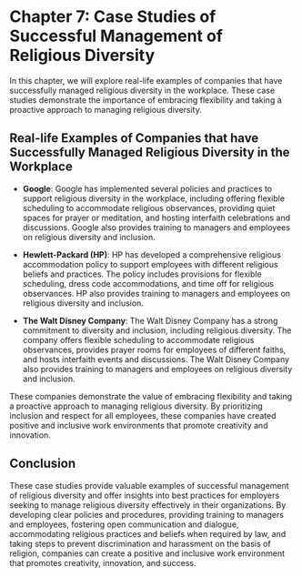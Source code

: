 Chapter 7: Case Studies of Successful Management of Religious Diversity
=======================================================================

In this chapter, we will explore real-life examples of companies that have successfully managed religious diversity in the workplace. These case studies demonstrate the importance of embracing flexibility and taking a proactive approach to managing religious diversity.

Real-life Examples of Companies that have Successfully Managed Religious Diversity in the Workplace
---------------------------------------------------------------------------------------------------

* **Google**: Google has implemented several policies and practices to support religious diversity in the workplace, including offering flexible scheduling to accommodate religious observances, providing quiet spaces for prayer or meditation, and hosting interfaith celebrations and discussions. Google also provides training to managers and employees on religious diversity and inclusion.

* **Hewlett-Packard (HP)**: HP has developed a comprehensive religious accommodation policy to support employees with different religious beliefs and practices. The policy includes provisions for flexible scheduling, dress code accommodations, and time off for religious observances. HP also provides training to managers and employees on religious diversity and inclusion.

* **The Walt Disney Company**: The Walt Disney Company has a strong commitment to diversity and inclusion, including religious diversity. The company offers flexible scheduling to accommodate religious observances, provides prayer rooms for employees of different faiths, and hosts interfaith events and discussions. The Walt Disney Company also provides training to managers and employees on religious diversity and inclusion.

These companies demonstrate the value of embracing flexibility and taking a proactive approach to managing religious diversity. By prioritizing inclusion and respect for all employees, these companies have created positive and inclusive work environments that promote creativity and innovation.

Conclusion
----------

These case studies provide valuable examples of successful management of religious diversity and offer insights into best practices for employers seeking to manage religious diversity effectively in their organizations. By developing clear policies and procedures, providing training to managers and employees, fostering open communication and dialogue, accommodating religious practices and beliefs when required by law, and taking steps to prevent discrimination and harassment on the basis of religion, companies can create a positive and inclusive work environment that promotes creativity, innovation, and success.
